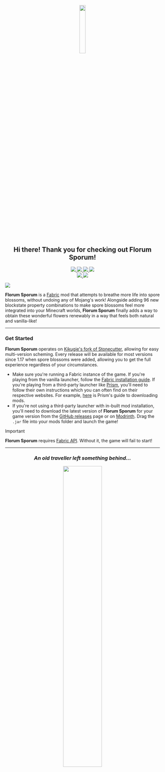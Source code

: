 <h2 align="center">
  <img width="20%" src="https://github.com/axialeaa/FlorumSporum/assets/116074698/e13e3a1a-6947-4b0e-aab0-9ff49cedd483">
  <br>
  Hi there! Thank you for checking out Florum Sporum!
</h2>

<p align="center">
  <!-- MODRINTH DOWNLOADS --->
  <a href="https://modrinth.com/mod/florum-sporum/versions">
    <img src="https://img.shields.io/modrinth/dt/florum-sporum?label=Modrinth Downloads&logo=modrinth&style=flat-square">
  </a>
  <!-- MODRINTH FOLLOWERS --->
  <a href="https://modrinth.com/mod/florum-sporum">
    <img src="https://img.shields.io/modrinth/game-versions/florum-sporum?label=Modrinth Followers&logo=modrinth&style=flat-square">
  </a>
  <!-- GITHUB DOWNLOADS --->
  <a href="https://github.com/axialeaa/FlorumSporum/releases">
    <img src="https://img.shields.io/github/downloads/axialeaa/FlorumSporum/total?label=GitHub Downloads&logo=github&style=flat-square">
  </a>
  <!-- GITHUB STARS --->
  <a href="https://github.com/axialeaa/FlorumSporum">
    <img src="https://img.shields.io/github/stars/axialeaa/FlorumSporum?label=GitHub Stars&logo=github&style=flat-square">
  </a>
  <br>
  <!-- LICENSE --->
  <a href="https://github.com/axialeaa/FlorumSporum/blob/master/LICENSE">
    <img src="https://img.shields.io/github/license/axialeaa/FlorumSporum?label=License&style=flat-square">
  </a>
  <!-- VERSIONS --->
  <img src="https://img.shields.io/modrinth/game-versions/florum-sporum?label=Versions&style=flat-square">
</p>

![](https://github.com/axialeaa/FlorumSporum/assets/116074698/da4c137f-5aa1-435d-a205-a57e59323ff1)

<strong>Florum Sporum</strong> is a [Fabric][fabric] mod that attempts to breathe more life into spore blossoms, without undoing any of Mojang's work! Alongside adding 96 new blockstate property combinations to make spore blossoms feel more integrated into your Minecraft worlds, <strong>Florum Sporum</strong> finally adds a way to obtain these wonderful flowers renewably in a way that feels both natural and vanilla-like!
***

### Get Started
<strong>Florum Sporum</strong> operates on [Kikugie's fork of Stonecutter][stonecutter-kt], allowing for easy multi-version scheming. Every release will be available for most versions since 1.17 when spore blossoms were added, allowing you to get the full experience regardless of your circumstances.

- Make sure you're running a Fabric instance of the game. If you're playing from the vanilla launcher, follow the [Fabric installation guide][fabric-guide]. If you're playing from a third-party launcher like [Prism][prism], you'll need to follow their own instructions which you can often find on their respective websites. For example, [here][prism-guide] is Prism's guide to downloading mods.
- If you're not using a third-party launcher with in-built mod installation, you'll need to download the latest version of <strong>Florum Sporum</strong> for your game version from the [GitHub releases][github-releases] page or on [Modrinth][modrinth-versions]. Drag the `.jar` file into your mods folder and launch the game!

> [!IMPORTANT]
> <strong>Florum Sporum</strong> requires [Fabric API][fabric-api]. Without it, the game will fail to start!
***

<h3 align="center">
  <i>An old traveller left something behind...</i>
</h3>
<p align="center">
  <img width="50%" src="https://github.com/axialeaa/FlorumSporum/assets/116074698/c7ea49f6-d231-4203-b810-465d6e2358f3">
</p>

[fabric]: https://fabricmc.net
[fabric-installer]: https://fabricmc.net/use/installer
[fabric-guide]: https://docs.fabricmc.net/players/installing-fabric
[fabric-api]: https://modrinth.com/mod/fabric-api
[prism]: https://prismlauncher.org
[prism-guide]: https://prismlauncher.org/wiki/getting-started/download-mods
[modrinth-versions]: https://modrinth.com/mod/florum-sporum/versions
[github-releases]: https://github.com/axialeaa/FlorumSporum/releases
[stonecutter-kt]: https://github.com/kikugie/stonecutter-kt
